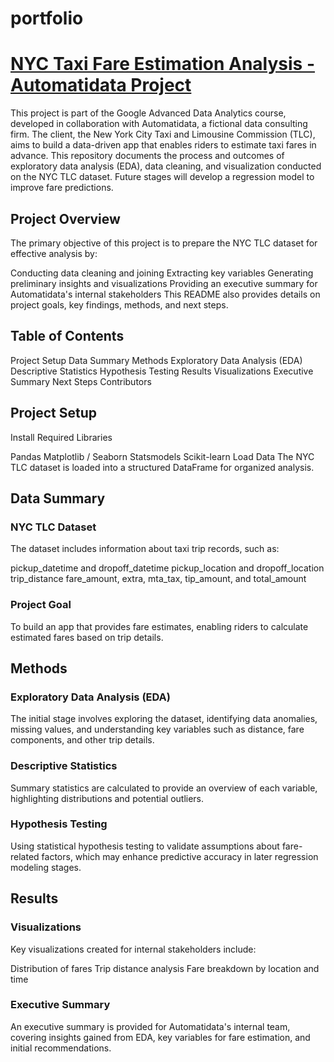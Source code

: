 # portfolio
# [NYC Taxi Fare Estimation Analysis - Automatidata Project](https://github.com/Shanis185/automati_data.git)
This project is part of the Google Advanced Data Analytics course, developed in collaboration with Automatidata, a fictional data consulting firm. The client, the New York City Taxi and Limousine Commission (TLC), aims to build a data-driven app that enables riders to estimate taxi fares in advance. This repository documents the process and outcomes of exploratory data analysis (EDA), data cleaning, and visualization conducted on the NYC TLC dataset. Future stages will develop a regression model to improve fare predictions.

## Project Overview
The primary objective of this project is to prepare the NYC TLC dataset for effective analysis by:

Conducting data cleaning and joining
Extracting key variables
Generating preliminary insights and visualizations
Providing an executive summary for Automatidata's internal stakeholders
This README also provides details on project goals, key findings, methods, and next steps.

## Table of Contents
Project Setup
Data Summary
Methods
Exploratory Data Analysis (EDA)
Descriptive Statistics
Hypothesis Testing
Results
Visualizations
Executive Summary
Next Steps
Contributors
## Project Setup
Install Required Libraries

Pandas
Matplotlib / Seaborn
Statsmodels
Scikit-learn
Load Data
The NYC TLC dataset is loaded into a structured DataFrame for organized analysis.

## Data Summary
### NYC TLC Dataset
The dataset includes information about taxi trip records, such as:

pickup_datetime and dropoff_datetime
pickup_location and dropoff_location
trip_distance
fare_amount, extra, mta_tax, tip_amount, and total_amount
### Project Goal
To build an app that provides fare estimates, enabling riders to calculate estimated fares based on trip details.

## Methods
### Exploratory Data Analysis (EDA)
The initial stage involves exploring the dataset, identifying data anomalies, missing values, and understanding key variables such as distance, fare components, and other trip details.

### Descriptive Statistics
Summary statistics are calculated to provide an overview of each variable, highlighting distributions and potential outliers.

### Hypothesis Testing
Using statistical hypothesis testing to validate assumptions about fare-related factors, which may enhance predictive accuracy in later regression modeling stages.

## Results
### Visualizations
Key visualizations created for internal stakeholders include:

Distribution of fares
Trip distance analysis
Fare breakdown by location and time
### Executive Summary
An executive summary is provided for Automatidata's internal team, covering insights gained from EDA, key variables for fare estimation, and initial recommendations.

